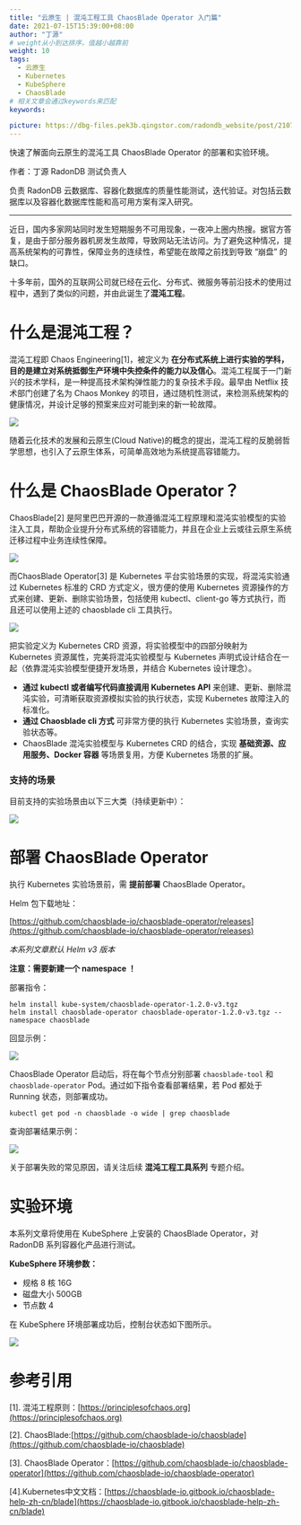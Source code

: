 ```yaml
---
title: "云原生 | 混沌工程工具 ChaosBlade Operator 入门篇"
date: 2021-07-15T15:39:00+08:00
author: "丁源"
# weight从小到达排序，值越小越靠前
weight: 10
tags:
  - 云原生
  - Kubernetes
  - KubeSphere
  - ChaosBlade
# 相关文章会通过keywords来匹配
keywords:

picture: https://dbg-files.pek3b.qingstor.com/radondb_website/post/210715_%E4%BA%91%E5%8E%9F%E7%94%9F%20%7C%20%E6%B7%B7%E6%B2%8C%E5%B7%A5%E7%A8%8B%E5%B7%A5%E5%85%B7%20ChaosBlade%20Operator%20%E5%85%A5%E9%97%A8%E7%AF%87/0.png
---
```

快速了解面向云原生的混沌工具 ChaosBlade Operator 的部署和实验环境。
<!--more-->
作者：丁源 RadonDB 测试负责人

负责 RadonDB 云数据库、容器化数据库的质量性能测试，迭代验证。对包括云数据库以及容器化数据库性能和高可用方案有深入研究。 

-------------------------------------

近日，国内多家网站同时发生短期服务不可用现象，一夜冲上圈内热搜。据官方答复，是由于部分服务器机房发生故障，导致网站无法访问。为了避免这种情况，提高系统架构的可靠性，保障业务的连续性，希望能在故障之前找到导致 “崩盘” 的缺口。

十多年前，国外的互联网公司就已经在云化、分布式、微服务等前沿技术的使用过程中，遇到了类似的问题，并由此诞生了**混沌工程**。

# 什么是混沌工程？

混沌工程即 Chaos Engineering[1]，被定义为 **在分布式系统上进行实验的学科，目的是建立对系统抵御生产环境中失控条件的能力以及信心**。混沌工程属于一门新兴的技术学科，是一种提高技术架构弹性能力的复杂技术手段。最早由 Netflix 技术部门创建了名为 Chaos Monkey 的项目，通过随机性测试，来检测系统架构的健康情况，并设计足够的预案来应对可能到来的新一轮故障。

![](https://dbg-files.pek3b.qingstor.com/radondb_website/post/210715_%E4%BA%91%E5%8E%9F%E7%94%9F%20%7C%20%E6%B7%B7%E6%B2%8C%E5%B7%A5%E7%A8%8B%E5%B7%A5%E5%85%B7%20ChaosBlade%20Operator%20%E5%85%A5%E9%97%A8%E7%AF%87/1.png)

随着云化技术的发展和云原生(Cloud Native)的概念的提出，混沌工程的反脆弱哲学思想，也引入了云原生体系，可简单高效地为系统提高容错能力。

# 什么是 ChaosBlade Operator？

ChaosBlade[2] 是阿里巴巴开源的一款遵循混沌工程原理和混沌实验模型的实验注入工具，帮助企业提升分布式系统的容错能力，并且在企业上云或往云原生系统迁移过程中业务连续性保障。

![](https://dbg-files.pek3b.qingstor.com/radondb_website/post/210715_%E4%BA%91%E5%8E%9F%E7%94%9F%20%7C%20%E6%B7%B7%E6%B2%8C%E5%B7%A5%E7%A8%8B%E5%B7%A5%E5%85%B7%20ChaosBlade%20Operator%20%E5%85%A5%E9%97%A8%E7%AF%87/2.png)

而ChaosBlade Operator[3] 是 Kubernetes 平台实验场景的实现，将混沌实验通过 Kubernetes 标准的 CRD 方式定义，很方便的使用 Kubernetes 资源操作的方式来创建、更新、删除实验场景，包括使用 kubectl、client-go 等方式执行，而且还可以使用上述的 chaosblade cli 工具执行。

![](https://dbg-files.pek3b.qingstor.com/radondb_website/post/210715_%E4%BA%91%E5%8E%9F%E7%94%9F%20%7C%20%E6%B7%B7%E6%B2%8C%E5%B7%A5%E7%A8%8B%E5%B7%A5%E5%85%B7%20ChaosBlade%20Operator%20%E5%85%A5%E9%97%A8%E7%AF%87/3.png)

把实验定义为 Kubernetes CRD 资源，将实验模型中的四部分映射为 Kubernetes 资源属性，完美将混沌实验模型与 Kubernetes 声明式设计结合在一起（依靠混沌实验模型便捷开发场景，并结合 Kubernetes 设计理念）。

* **通过 kubectl 或者编写代码直接调用 Kubernetes API** 来创建、更新、删除混沌实验，可清晰获取资源模拟实验的执行状态，实现 Kubernetes 故障注入的标准化。
* **通过 Chaosblade cli 方式** 可非常方便的执行 Kubernetes 实验场景，查询实验状态等。
* ChaosBlade 混沌实验模型与 Kubernetes CRD 的结合，实现 **基础资源、应用服务、Docker 容器** 等场景复用，方便 Kubernetes 场景的扩展。
### 支持的场景

目前支持的实验场景由以下三大类（持续更新中）：

![](https://dbg-files.pek3b.qingstor.com/radondb_website/post/210715_%E4%BA%91%E5%8E%9F%E7%94%9F%20%7C%20%E6%B7%B7%E6%B2%8C%E5%B7%A5%E7%A8%8B%E5%B7%A5%E5%85%B7%20ChaosBlade%20Operator%20%E5%85%A5%E9%97%A8%E7%AF%87/%E5%BE%AE%E4%BF%A1%E5%9B%BE%E7%89%87_20211229115356.png)

# 部署 ChaosBlade Operator

执行 Kubernetes 实验场景前，需 **提前部署** ChaosBlade Operator。

Helm 包下载地址：

[https://github.com/chaosblade-io/chaosblade-operator/releases](https://github.com/chaosblade-io/chaosblade-operator/releases) 

*本系列文章默认 Helm v3 版本*

**注意：需要新建一个 namespace ！**

部署指令：

```plain
helm install kube-system/chaosblade-operator-1.2.0-v3.tgz
helm install chaosblade-operator chaosblade-operator-1.2.0-v3.tgz --namespace chaosblade
```
回显示例：

![](https://dbg-files.pek3b.qingstor.com/radondb_website/post/210715_%E4%BA%91%E5%8E%9F%E7%94%9F%20%7C%20%E6%B7%B7%E6%B2%8C%E5%B7%A5%E7%A8%8B%E5%B7%A5%E5%85%B7%20ChaosBlade%20Operator%20%E5%85%A5%E9%97%A8%E7%AF%87/4.png)

ChaosBlade Operator 启动后，将在每个节点分别部署 `chaosblade-tool` 和 `chaosblade-operator` Pod。通过如下指令查看部署结果，若 Pod 都处于 Running 状态，则部署成功。

```plain
kubectl get pod -n chaosblade -o wide | grep chaosblade
```
查询部署结果示例：
 

![](https://dbg-files.pek3b.qingstor.com/radondb_website/post/210715_%E4%BA%91%E5%8E%9F%E7%94%9F%20%7C%20%E6%B7%B7%E6%B2%8C%E5%B7%A5%E7%A8%8B%E5%B7%A5%E5%85%B7%20ChaosBlade%20Operator%20%E5%85%A5%E9%97%A8%E7%AF%87/5.png)

关于部署失败的常见原因，请关注后续 **混沌工程工具系列** 专题介绍。 

# 实验环境

本系列文章将使用在 KubeSphere 上安装的 ChaosBlade Operator，对 RadonDB 系列容器化产品进行测试。

**KubeSphere 环境参数：**

* 规格 8 核 16G
* 磁盘大小 500GB
* 节点数 4

在 KubeSphere 环境部署成功后，控制台状态如下图所示。

![](https://dbg-files.pek3b.qingstor.com/radondb_website/post/210715_%E4%BA%91%E5%8E%9F%E7%94%9F%20%7C%20%E6%B7%B7%E6%B2%8C%E5%B7%A5%E7%A8%8B%E5%B7%A5%E5%85%B7%20ChaosBlade%20Operator%20%E5%85%A5%E9%97%A8%E7%AF%87/6.png)

# 参考引用

[1]. 混沌工程原则：[https://principlesofchaos.org](https://principlesofchaos.org)

[2]. ChaosBlade:[https://github.com/chaosblade-io/chaosblade](https://github.com/chaosblade-io/chaosblade)

[3]. ChaosBlade Operator：[https://github.com/chaosblade-io/chaosblade-operator](https://github.com/chaosblade-io/chaosblade-operator)

[4].Kubernetes中文文档：[https://chaosblade-io.gitbook.io/chaosblade-help-zh-cn/blade](https://chaosblade-io.gitbook.io/chaosblade-help-zh-cn/blade) 

